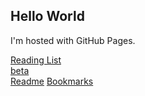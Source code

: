 ## Hello World
I'm hosted with GitHub Pages.

[Reading List](books.md)  
[beta](beta.md)  
[Readme](README.md)
[Bookmarks](Bookmarks.md)  
